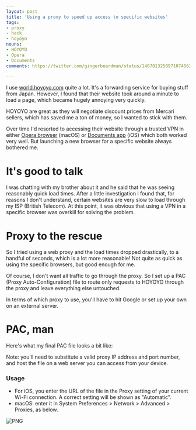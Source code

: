 ```yaml
---
layout: post
title: 'Using a proxy to speed up access to specific websites'
tags:
- proxy
- hack
- hoyoyo
nouns:
- HOYOYO
- Opera
- Documents
comments: https://twitter.com/gingerbeardman/status/1487813258971074562

---
```


I use [world.hoyoyo.com](https://world.hoyoyo.com/member~register~code~IZhM8F) quite a lot. It's a forwarding service for buying stuff from Japan. However, I found that their website took around a minute to load a page, which became hugely annoying very quickly.

HOYOYO are great as they will negotiate discount prices from Mercari sellers, which has saved me a ton of money, so I wanted to stick with them.

Over time I'd resorted to accessing their website through a trusted VPN in either [Opera browser](https://www.opera.com) (macOS) or [Documents app](https://readdle.com/documents) (iOS) which both worked very well. But launching a new browser for a specific website always bothered me.

# It's good to talk

I was chatting with my brother about it and he said that he was seeing reasonably quick load times. After a little investigation I found that, for reasons I don't understand, certain websites are very slow to load through my ISP (British Telecom). At this point, it was obvious that using a VPN in a specific browser was overkill for solving the problem.

# Proxy to the rescue

So I tried using a web proxy and the load times dropped drastically, to a handful of seconds, which is a lot more reasonable! Not quite as quick as using the specific browsers, but good enough for me.

Of course, I don't want all traffic to go through the proxy. So I set up a PAC (Proxy Auto-Configuration) file to route only requests to HOYOYO through the proxy and leave everything else untouched.

In terms of which proxy to use, you'll have to hit Google or set up your own on an external server.

# PAC, man

Here's what my final PAC file looks a bit like:

<script src="https://gist.github.com/gingerbeardman/dd6691c2706a3d27a485a7a7dc3e5d60.js"></script>

Note: you'll need to substitute a valid proxy IP address and port number, and host the file on a web server you can access from your device.

### Usage

- For iOS, you enter the URL of the file in the Proxy setting of your current Wi-Fi connection. A correct setting will be shown as "Automatic".
- macOS: enter it in System Preferences > Network > Advanced > Proxies, as below.

![PNG](https://cdn.gingerbeardman.com/images/posts/proxy.png)
